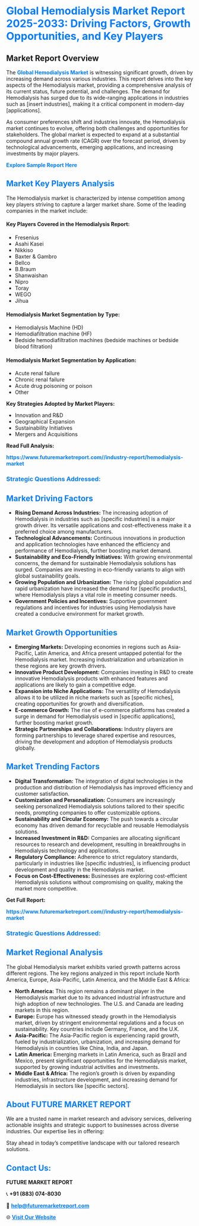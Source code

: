 <h1 style="color: #007BFF;">Global Hemodialysis Market Report 2025-2033: Driving Factors, Growth Opportunities, and Key Players</h1>

<section id="overview">
<h2>Market Report Overview</h2>
<p>The <a href="https://www.futuremarketreport.com//industry-report/hemodialysis-market" style="color: #007BFF; text-decoration: none;"><strong>Global Hemodialysis Market</strong></a> is witnessing significant growth, driven by increasing demand across various industries. This report delves into the key aspects of the Hemodialysis market, providing a comprehensive analysis of its current status, future potential, and challenges. The demand for Hemodialysis has surged due to its wide-ranging applications in industries such as [insert industries], making it a critical component in modern-day [applications].</p>
<p>As consumer preferences shift and industries innovate, the Hemodialysis market continues to evolve, offering both challenges and opportunities for stakeholders. The global market is expected to expand at a substantial compound annual growth rate (CAGR) over the forecast period, driven by technological advancements, emerging applications, and increasing investments by major players.</p>
</section>

<section id="overview">
<p><a href="https://www.futuremarketreport.com//request-sample/reportId=80224" style="color: #007BFF; text-decoration: none;"><strong>Explore Sample Report Here</strong></a></p>
</section>

<section id="key-players">
<h2 style="color: #007BFF;">Market Key Players Analysis</h2>
<p>The Hemodialysis market is characterized by intense competition among key players striving to capture a larger market share. Some of the leading companies in the market include:</p>
<h4>Key Players Covered in the Hemodialysis Report:</h4>
<ul><li>Fresenius</li><li>Asahi Kasei</li><li>Nikkiso</li><li>Baxter &amp; Gambro</li><li>Bellco</li><li>B.Braum</li><li>Shanwaishan</li><li>Nipro</li><li>Toray</li><li>WEGO</li><li>Jihua</li></ul>
<h4>Hemodialysis Market Segmentation by Type:</h4>
<ul><li>Hemodialysis Machine (HD)</li><li>Hemodiafiltration machine (HF)</li><li>Bedside hemodiafiltration machines (bedside machines or bedside blood filtration)</li></ul>

<h4>Hemodialysis Market Segmentation by Application:</h4>
<ul><li>Acute renal failure</li><li>Chronic renal failure</li><li>Acute drug poisoning or poison</li><li>Other</li></ul>
<p><strong>Key Strategies Adopted by Market Players:</strong></p>
<ul>
<li>Innovation and R&D</li>
<li>Geographical Expansion</li>
<li>Sustainability Initiatives</li>
<li>Mergers and Acquisitions</li>
</ul>
</section>

<section>
<p><strong>Read Full Analysis: </strong></p><a href="https://www.futuremarketreport.com//industry-report/hemodialysis-market" style="color: #007BFF; text-decoration: none;"><strong>https://www.futuremarketreport.com//industry-report/hemodialysis-market</strong></a>
<h3 style="color: #007BFF;">Strategic Questions Addressed:</h3>
</section>

<section id="driving-factors">
<h2 style="color: #007BFF;">Market Driving Factors</h2>
<ul>
<li><strong>Rising Demand Across Industries:</strong> The increasing adoption of Hemodialysis in industries such as [specific industries] is a major growth driver. Its versatile applications and cost-effectiveness make it a preferred choice among manufacturers.</li>
<li><strong>Technological Advancements:</strong> Continuous innovations in production and application technologies have enhanced the efficiency and performance of Hemodialysis, further boosting market demand.</li>
<li><strong>Sustainability and Eco-Friendly Initiatives:</strong> With growing environmental concerns, the demand for sustainable Hemodialysis solutions has surged. Companies are investing in eco-friendly variants to align with global sustainability goals.</li>
<li><strong>Growing Population and Urbanization:</strong> The rising global population and rapid urbanization have increased the demand for [specific products], where Hemodialysis plays a vital role in meeting consumer needs.</li>
<li><strong>Government Policies and Incentives:</strong> Supportive government regulations and incentives for industries using Hemodialysis have created a conducive environment for market growth.</li>
</ul>
</section>

<section id="growth-opportunities">
<h2 style="color: #007BFF;">Market Growth Opportunities</h2>
<ul>
<li><strong>Emerging Markets:</strong> Developing economies in regions such as Asia-Pacific, Latin America, and Africa present untapped potential for the Hemodialysis market. Increasing industrialization and urbanization in these regions are key growth drivers.</li>
<li><strong>Innovative Product Development:</strong> Companies investing in R&D to create innovative Hemodialysis products with enhanced features and applications are likely to gain a competitive edge.</li>
<li><strong>Expansion into Niche Applications:</strong> The versatility of Hemodialysis allows it to be utilized in niche markets such as [specific niches], creating opportunities for growth and diversification.</li>
<li><strong>E-commerce Growth:</strong> The rise of e-commerce platforms has created a surge in demand for Hemodialysis used in [specific applications], further boosting market growth.</li>
<li><strong>Strategic Partnerships and Collaborations:</strong> Industry players are forming partnerships to leverage shared expertise and resources, driving the development and adoption of Hemodialysis products globally.</li>
</ul>
</section>

<section id="trending-factors">
<h2 style="color: #007BFF;">Market Trending Factors</h2>
<ul>
<li><strong>Digital Transformation:</strong> The integration of digital technologies in the production and distribution of Hemodialysis has improved efficiency and customer satisfaction.</li>
<li><strong>Customization and Personalization:</strong> Consumers are increasingly seeking personalized Hemodialysis solutions tailored to their specific needs, prompting companies to offer customizable options.</li>
<li><strong>Sustainability and Circular Economy:</strong> The push towards a circular economy has driven demand for recyclable and reusable Hemodialysis solutions.</li>
<li><strong>Increased Investment in R&D:</strong> Companies are allocating significant resources to research and development, resulting in breakthroughs in Hemodialysis technology and applications.</li>
<li><strong>Regulatory Compliance:</strong> Adherence to strict regulatory standards, particularly in industries like [specific industries], is influencing product development and quality in the Hemodialysis market.</li>
<li><strong>Focus on Cost-Effectiveness:</strong> Businesses are exploring cost-efficient Hemodialysis solutions without compromising on quality, making the market more competitive.</li>
</ul>
</section>

<section>
<p><strong>Get Full Report: </strong></p><a href="https://www.futuremarketreport.com//industry-report/hemodialysis-market" style="color: #007BFF; text-decoration: none;"><strong>https://www.futuremarketreport.com//industry-report/hemodialysis-market</strong></a>
<h3 style="color: #007BFF;">Strategic Questions Addressed:</h3>
</section>


<section id="regional-analysis">
<h2 style="color: #007BFF;">Market Regional Analysis</h2>
<p>The global Hemodialysis market exhibits varied growth patterns across different regions. The key regions analyzed in this report include North America, Europe, Asia-Pacific, Latin America, and the Middle East & Africa:</p>
<ul>
<li><strong>North America:</strong> This region remains a dominant player in the Hemodialysis market due to its advanced industrial infrastructure and high adoption of new technologies. The U.S. and Canada are leading markets in this region.</li>
<li><strong>Europe:</strong> Europe has witnessed steady growth in the Hemodialysis market, driven by stringent environmental regulations and a focus on sustainability. Key countries include Germany, France, and the U.K.</li>
<li><strong>Asia-Pacific:</strong> The Asia-Pacific region is experiencing rapid growth, fueled by industrialization, urbanization, and increasing demand for Hemodialysis in countries like China, India, and Japan.</li>
<li><strong>Latin America:</strong> Emerging markets in Latin America, such as Brazil and Mexico, present significant opportunities for the Hemodialysis market, supported by growing industrial activities and investments.</li>
<li><strong>Middle East & Africa:</strong> The region’s growth is driven by expanding industries, infrastructure development, and increasing demand for Hemodialysis in sectors like [specific sectors].</li>
</ul>
</section>

<footer>
<h2 style="color: #007BFF;">About FUTURE MARKET REPORT</h2>
<p>We are a trusted name in market research and advisory services, delivering actionable insights and strategic support to businesses across diverse industries. Our expertise lies in offering:</p>

<p>Stay ahead in today’s competitive landscape with our tailored research solutions.</p>

<h2 style="color: #007BFF;">Contact Us:</h2>
<p><strong>FUTURE MARKET REPORT</strong></p>
<p>📞 <strong>+91 (883) 074-8030</strong></p>
<p>📧 <strong><a href="mailto:help@futuremarketreport.com" style="color: #007BFF;">help@futuremarketreport.com</a></strong></p>
<p>🌐 <strong><a href="https://www.futuremarketreport.com/" style="color: #007BFF;">Visit Our Website</a></strong></p>
</footer>